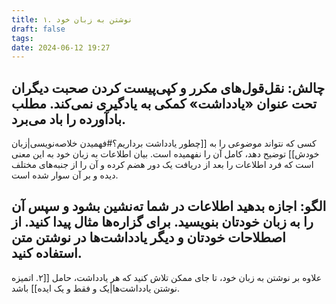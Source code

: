```yaml
---
title: ۱. نوشتن به زبان خود
draft: false
tags: 
date: 2024-06-12 19:27
---
```

## چالش: نقل‌قول‌های مکرر و کپی‌پیست کردن صحبت دیگران تحت عنوان «یادداشت» کمکی به یادگیری نمی‌کند. مطلب بادآورده را باد می‌برد.

کسی که نتواند موضوعی را به [[چطور یادداشت برداریم؟#فهمیدن خلاصه‌نویسی|زبان خودش]] توضیح دهد، کامل آن را نفهمیده است. بیان اطلاعات به زبان خود به این معنی است که فرد اطلاعات را بعد از دریافت یک دور هضم کرده و آن را از جنبه‌های مختلف دیده و بر آن سوار شده است.

## الگو: اجازه بدهید اطلاعات در شما ته‌نشین بشود و سپس آن را به زبان خودتان بنویسید. برای گزاره‌ها مثال پیدا کنید. از اصطلاحات خودتان و دیگر یادداشت‌ها در نوشتن متن استفاده کنید.

علاوه بر نوشتن به زبان خود، تا جای ممکن تلاش کنید که هر یادداشت، حامل [[۲. اتمیزه نوشتن یادداشت‌ها|یک و فقط و یک ایده]] باشد.